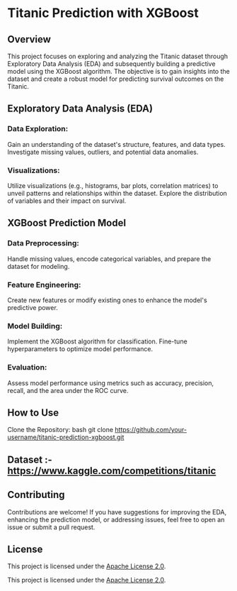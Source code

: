 # Titanic Prediction with XGBoost
## Overview
This project focuses on exploring and analyzing the Titanic dataset through Exploratory Data Analysis (EDA) and subsequently building a predictive model using the XGBoost algorithm. The objective is to gain insights into the dataset and create a robust model for predicting survival outcomes on the Titanic.

## Exploratory Data Analysis (EDA)
### Data Exploration:
Gain an understanding of the dataset's structure, features, and data types.
Investigate missing values, outliers, and potential data anomalies.

### Visualizations:
Utilize visualizations (e.g., histograms, bar plots, correlation matrices) to unveil patterns and relationships within the dataset.
Explore the distribution of variables and their impact on survival.

## XGBoost Prediction Model
### Data Preprocessing:
Handle missing values, encode categorical variables, and prepare the dataset for modeling.

### Feature Engineering:
Create new features or modify existing ones to enhance the model's predictive power.

### Model Building:
Implement the XGBoost algorithm for classification.
Fine-tune hyperparameters to optimize model performance.

### Evaluation:
Assess model performance using metrics such as accuracy, precision, recall, and the area under the ROC curve.

## How to Use
Clone the Repository:
bash
git clone https://github.com/your-username/titanic-prediction-xgboost.git

## Dataset :- https://www.kaggle.com/competitions/titanic

## Contributing
Contributions are welcome! If you have suggestions for improving the EDA, enhancing the prediction model, or addressing issues, feel free to open an issue or submit a pull request.

## License
This project is licensed under the [Apache License 2.0](LICENSE).

This project is licensed under the [Apache License 2.0](LICENSE).

